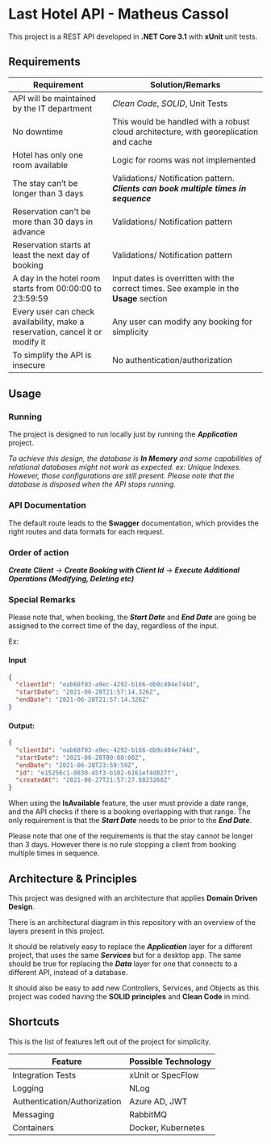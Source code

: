 # Last Hotel API - Matheus Cassol

This project is a REST API developed in **.NET Core 3.1** with **xUnit** unit tests.

## Requirements
Requirement                                                                   | Solution/Remarks
-------------                                                                 | -------------
API will be maintained by the IT department                                   | *Clean Code*, *SOLID*, Unit Tests
No downtime                                                                   | This would be handled with a robust cloud architecture, with georeplication and cache 
Hotel has only one room available                                             | Logic for rooms was not implemented
The stay can’t be longer than 3 days                                          | Validations/ Notification pattern. ***Clients can book multiple times in sequence*** 
Reservation can't be more than 30 days in advance                             | Validations/ Notification pattern
Reservation starts at least the next day of booking                           | Validations/ Notification pattern
A day in the hotel room starts from 00:00:00 to 23:59:59                      | Input dates is overritten with the correct times. See example in the **Usage** section 
Every user can check availability, make a reservation, cancel it or modify it | Any user can modify any booking for simplicity
To simplify the API is insecure                                               | No authentication/authorization

## Usage
### Running
The project is designed to run locally just by running the ***Application*** project.

*To achieve this design, the database is **In Memory** and some capabilities of relational databases might not work as expected. ex: Unique Indexes. However, those configurations are still present. Please note that the database is disposed when the API stops running.*

### API Documentation
The default route leads to the **Swagger** documentation, which provides the right routes and data formats for each request.

### Order of action 
***Create Client** -> **Create Booking with Client Id** ->
**Execute Additional Operations (Modifying, Deleting etc)***

### Special Remarks

Please note that, when booking, the ***Start Date*** and ***End Date*** are going be assigned to the correct time of the day, regardless of the input. 

Ex:
 
#### Input 

```json
{
  "clientId": "eab68f03-a9ec-4292-b166-db9c404e744d",
  "startDate": "2021-06-28T21:57:14.326Z",
  "endDate": "2021-06-28T21:57:14.326Z"
}
```
#### Output:

```json
{
  "clientId": "eab68f03-a9ec-4292-b166-db9c404e744d",
  "startDate": "2021-06-28T00:00:00Z",
  "endDate": "2021-06-28T23:59:59Z",
  "id": "e15256c1-0830-45f3-b102-6161ef4d827f",
  "createdAt": "2021-06-27T21:57:27.8823268Z"
}
```
When using the **IsAvailable** feature, the user must provide a date range, and the API checks if there is a booking overlapping with that range. The only requirement is that the ***Start Date*** needs to be prior to the ***End Date***.

Please note that one of the requirements is that the stay cannot be longer than 3 days. However there is no rule stopping a client from booking multiple times in sequence.

## Architecture & Principles
This project was designed with an architecture that applies **Domain Driven Design**.

There is an architectural diagram in this repository with an overview of the layers present in this project.

It should be relatively easy to replace the ***Application*** layer for a different project, that uses the same ***Services*** but for a desktop app. The same should be true for replacing the ***Data*** layer for one that connects to a different API, instead of a database.

It should also be easy to add new Controllers, Services, and Objects as this project was coded having the **SOLID principles** and **Clean Code** in mind.
## Shortcuts
This is the list of features left out of the project for simplicity. 

Feature                          | Possible Technology
-------------                    | -------------
Integration Tests                | xUnit or SpecFlow
Logging                          | NLog
Authentication/Authorization     | Azure AD, JWT
Messaging                        | RabbitMQ
Containers                       | Docker, Kubernetes
